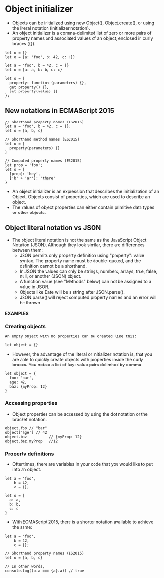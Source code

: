 # Object initializer

- Objects can be initialized using new Object(), Object.create(), or using the literal notation (initializer notation).
- An object initializer is a comma-delimited list of zero or more pairs of property names and associated values of an object, enclosed in curly braces ({}).

```
let o = {}
let o = {a: 'foo', b: 42, c: {}}

let a = 'foo', b = 42, c = {}
let o = {a: a, b: b, c: c}

let o = {
  property: function (parameters) {},
  get property() {},
  set property(value) {}
};
```

## New notations in ECMAScript 2015

```
// Shorthand property names (ES2015)
let a = 'foo', b = 42, c = {};
let o = {a, b, c}

// Shorthand method names (ES2015)
let o = {
  property(parameters) {}
}

// Computed property names (ES2015)
let prop = 'foo';
let o = {
  [prop]: 'hey',
  ['b' + 'ar']: 'there'
}
```

- An object initializer is an expression that describes the initialization of an Object. Objects consist of properties, which are used to describe an object.
- The values of object properties can either contain primitive data types or other objects.

## Object literal notation vs JSON

- The object literal notation is not the same as the JavaScript Object Notation (JSON). Although they look similar, there are differences between them:
  - JSON permits only property definition using "property": value syntax. The property name must be double-quoted, and the definition cannot be a shorthand.
  - In JSON the values can only be strings, numbers, arrays, true, false, null, or another (JSON) object.
  - A function value (see "Methods" below) can not be assigned to a value in JSON.
  - Objects like Date will be a string after JSON.parse().
  - JSON.parse() will reject computed property names and an error will be thrown

#### **EXAMPLES**

### Creating objects

```
An empty object with no properties can be created like this:

let object = {}
```

- However, the advantage of the literal or initializer notation is, that you are able to quickly create objects with properties inside the curly braces. You notate a list of key: value pairs delimited by comma

```
let object = {
  foo: 'bar',
  age: 42,
  baz: {myProp: 12}
}
```

### Accessing properties

- Object properties can be accessed by using the dot notation or the bracket notation.

```
object.foo // "bar"
object['age'] // 42
object.baz          // {myProp: 12}
object.baz.myProp   //12
```

### Property definitions

- Oftentimes, there are variables in your code that you would like to put into an object.

```
let a = 'foo',
    b = 42,
    c = {};

let o = {
  a: a,
  b: b,
  c: c
}
```

- With ECMAScript 2015, there is a shorter notation available to achieve the same:

```
let a = 'foo',
    b = 42,
    c = {};

// Shorthand property names (ES2015)
let o = {a, b, c}

// In other words,
console.log((o.a === {a}.a)) // true
```
